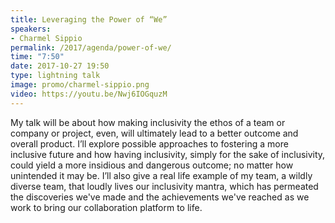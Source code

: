 ```yaml
---
title: Leveraging the Power of “We”
speakers:
- Charmel Sippio
permalink: /2017/agenda/power-of-we/
time: "7:50"
date: 2017-10-27 19:50
type: lightning talk
image: promo/charmel-sippio.png
video: https://youtu.be/Nwj6IOGquzM
---
```


My talk will be about how making inclusivity the ethos of a team or company or project, even, will ultimately lead to a better outcome and overall product. I’ll explore possible approaches to fostering a more inclusive future and how having inclusivity, simply for the sake of inclusivity, could yield a more insidious and dangerous outcome; no matter how unintended it may be. I’ll also give a real life example of my team, a wildly diverse team, that loudly lives our inclusivity mantra, which has permeated the discoveries we've made and the achievements we've reached as we work to bring our collaboration platform to life.
